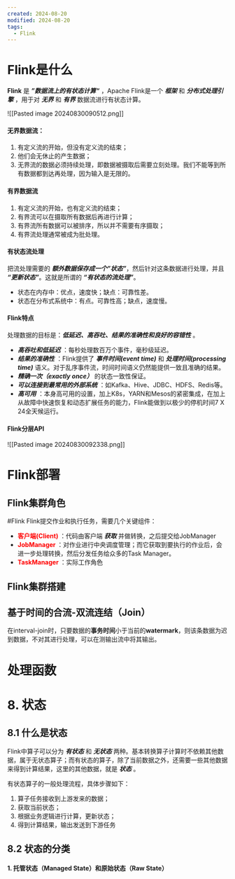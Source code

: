 ```yaml
---
created: 2024-08-20
modified: 2024-08-20
tags:
  - Flink
---
```


# Flink是什么

**Flink** 是 ***”数据流上的有状态计算“*** ，Apache Flink是一个 ***框架*** 和 ***分布式处理引擎*** ，用于对 ***无界*** 和 ***有界*** 数据流进行有状态计算。

![[Pasted image 20240830090512.png]]
#### 无界数据流：
1. 有定义流的开始，但没有定义流的结束；
2. 他们会无休止的产生数据；
3. 无界流的数据必须持续处理，即数据被摄取后需要立刻处理。我们不能等到所有数据都到达再处理，因为输入是无限的。
   
#### 有界数据流
1. 有定义流的开始，也有定义流的结束；
2. 有界流可以在摄取所有数据后再进行计算；
3. 有界流所有数据可以被排序，所以并不需要有序摄取；
4. 有界流处理通常被成为批处理。

#### 有状态流处理
把流处理需要的 ***额外数据保存成一个”状态”***，然后针对这条数据进行处理，并且 ***“更新状态”***。这就是所谓的 ***“有状态的流处理”***。

- 状态在内存中：优点，速度快；缺点：可靠性差。
- 状态在分布式系统中：有点。可靠性高；缺点，速度慢。

#### Flink特点
处理数据的目标是：***低延迟、高吞吐、结果的准确性和良好的容错性*** 。
- ***高吞吐和低延迟*** ：每秒处理数百万个事件，毫秒级延迟。
- ***结果的准确性*** ：Flink提供了 ***事件时间(event time)*** 和 ***处理时间(processing time)*** 语义。对于乱序事件流，时间时间语义仍然能提供一致且准确的结果。
- ***精确一次（exactly once）*** 的状态一致性保证。
- ***可以连接到最常用的外部系统*** ：如Kafka、Hive、JDBC、HDFS、Redis等。
- ***高可用*** ：本身高可用的设置，加上K8s，YARN和Mesos的紧密集成，在加上从故障中快速恢复和动态扩展任务的能力，Flink能做到以极少的停机时间7 X 24全天候运行。

#### Flink分层API
![[Pasted image 20240830092338.png]]

# Flink部署

## Flink集群角色

#Flink Flink提交作业和执行任务，需要几个关键组件：
- <font color="red"><b> 客户端(Client) </b></font> ：代码由客户端 ***获取*** 并做转换，之后提交给JobManager
- <font color="red"><b> JobManager </b></font> ：对作业进行中央调度管理；而它获取到要执行的作业后，会进一步处理转换，然后分发任务给众多的Task Manager。
- <font color="red"><b> TaskManager </b></font>：实际工作角色

## Flink集群搭建




## 基于时间的合流-双流连结（Join）

在interval-join时，只要数据的**事务时间**小于当前的**watermark**，则该条数据为迟到数据，不对其进行处理，可以在测输出流中将其输出。

# 处理函数

# 8. 状态

## 8.1 什么是状态

Flink中算子可以分为 ***有状态*** 和 ***无状态*** 两种。基本转换算子计算时不依赖其他数据，属于无状态算子；而有状态的算子，除了当前数据之外，还需要一些其他数据来得到计算结果，这里的其他数据，就是 ***状态*** 。

有状态算子的一般处理流程，具体步骤如下：

1. 算子任务接收到上游发来的数据；
2. 获取当前状态；
3. 根据业务逻辑进行计算，更新状态；
4. 得到计算结果，输出发送到下游任务

## 8.2 状态的分类

#### 1. 托管状态（Managed State）和原始状态（Raw State）

